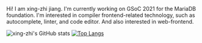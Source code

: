 Hi! I am xing-zhi jiang.
I'm currently working on GSoC 2021 for the MariaDB foundation.
I'm interested in compiler frontend-related technology, such as autocomplete, linter, and code editor. And also interested in web-frontend.

![xing-zhi's GitHub stats](https://github-readme-stats.vercel.app/api?username=a97410985&show_icons=true&theme=default)
[![Top Langs](https://github-readme-stats.vercel.app/api/top-langs/?username=a97410985&layout=compact&langs_count=8)](https://github.com/a97410985/github-readme-stats)
